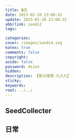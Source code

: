 ```yaml
---
title: 🔒日
date: 2023-02-20 23:08:32
update: 2023-02-20 23:08:32
abbrlink: sands2
tags:

categories:
cover: /images/sands4.svg
katex: true
comments: false
copyright:
aside: false
password: 4sion
hidden:
description: 【聚沙成塔·九九九】 
sticky: 
keywords:
root: ../../
---
```


## SeedCollecter


## 日常